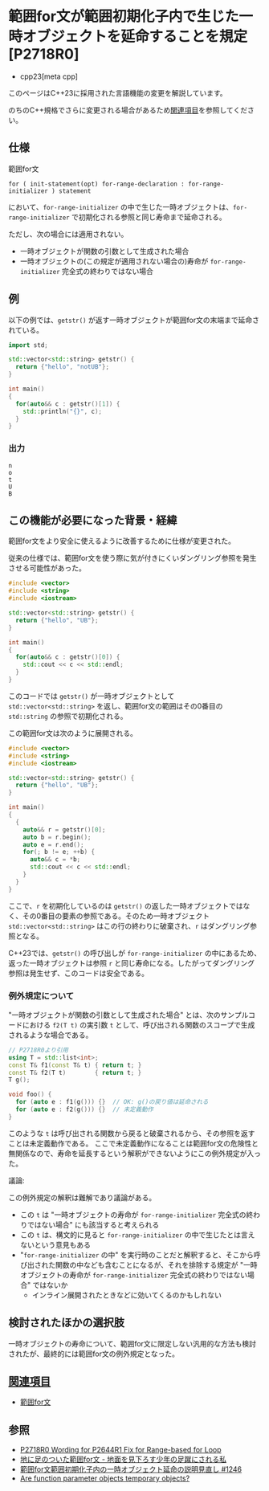 # 範囲for文が範囲初期化子内で生じた一時オブジェクトを延命することを規定 [P2718R0]

* cpp23[meta cpp]

<!-- start lang caution -->

このページはC++23に採用された言語機能の変更を解説しています。

のちのC++規格でさらに変更される場合があるため[関連項目](#relative_page)を参照してください。

<!-- last lang caution -->

## 仕様

範囲for文

```
for ( init-statement(opt) for-range-declaration : for-range-initializer ) statement
```

において、`for-range-initializer` の中で生じた一時オブジェクトは、`for-range-initializer` で初期化される参照と同じ寿命まで延命される。

ただし、次の場合には適用されない。

- 一時オブジェクトが関数の引数として生成された場合
- 一時オブジェクトの(この規定が適用されない場合の)寿命が `for-range-initializer` 完全式の終わりではない場合

## 例

以下の例では、`getstr()` が返す一時オブジェクトが範囲for文の末端まで延命されている。

```cpp example
import std;

std::vector<std::string> getstr() {
  return {"hello", "notUB"};
}

int main()
{
  for(auto&& c : getstr()[1]) {
    std::println("{}", c);
  }
}
```

### 出力
```
n
o
t
U
B
```

## この機能が必要になった背景・経緯

範囲for文をより安全に使えるように改善するために仕様が変更された。

従来の仕様では、範囲for文を使う際に気が付きにくいダングリング参照を発生させる可能性があった。

```cpp example
#include <vector>
#include <string>
#include <iostream>

std::vector<std::string> getstr() {
  return {"hello", "UB"};
}

int main()
{
  for(auto&& c : getstr()[0]) {
    std::cout << c << std::endl;
  }
}
```

このコードでは `getstr()` が一時オブジェクトとして `std::vector<std::string>` を返し、範囲for文の範囲はその0番目の `std::string` の参照で初期化される。

この範囲for文は次のように展開される。

```cpp example
#include <vector>
#include <string>
#include <iostream>

std::vector<std::string> getstr() {
  return {"hello", "UB"};
}

int main()
{
  {
    auto&& r = getstr()[0];
    auto b = r.begin();
    auto e = r.end();
    for(; b != e; ++b) {
      auto&& c = *b;
      std::cout << c << std::endl;
    }
  }
}
```

ここで、`r` を初期化しているのは `getstr()` の返した一時オブジェクトではなく、その0番目の要素の参照である。そのため一時オブジェクト `std::vector<std::string>` はこの行の終わりに破棄され、`r` はダングリング参照となる。

C++23では、`getstr()` の呼び出しが `for-range-initializer` の中にあるため、返った一時オブジェクトは参照 `r` と同じ寿命になる。したがってダングリング参照は発生せず、このコードは安全である。

### 例外規定について

"一時オブジェクトが関数の引数として生成された場合" とは、次のサンプルコードにおける `f2(T t)` の実引数 `t` として、呼び出される関数のスコープで生成されるような場合である。

```cpp
// P2718R0より引用
using T = std::list<int>;
const T& f1(const T& t) { return t; }
const T& f2(T t)        { return t; }
T g();

void foo() {
  for (auto e : f1(g())) {}  // OK: g()の戻り値は延命される
  for (auto e : f2(g())) {}  // 未定義動作
}
```

このような `t` は呼び出される関数から戻ると破棄されるから、その参照を返すことは未定義動作である。
ここで未定義動作になることは範囲for文の危険性と無関係なので、寿命を延長するという解釈ができないようにこの例外規定が入った。

議論:

この例外規定の解釈は難解であり議論がある。

- この `t` は "一時オブジェクトの寿命が `for-range-initializer` 完全式の終わりではない場合" にも該当すると考えられる
- この `t` は、構文的に見ると `for-range-initializer` の中で生じたとは言えないという意見もある
- "`for-range-initializer` の中" を実行時のことだと解釈すると、そこから呼び出された関数の中なども含むことになるが、それを排除する規定が "一時オブジェクトの寿命が `for-range-initializer` 完全式の終わりではない場合" ではないか
  - インライン展開されたときなどに効いてくるのかもしれない

## 検討されたほかの選択肢

一時オブジェクトの寿命について、範囲for文に限定しない汎用的な方法も検討されたが、最終的には範囲for文の例外規定となった。

## <a id="relative-page" href="#relative-page">関連項目</a>

- [範囲for文](/lang/cpp11/range_based_for.md)

## 参照
- [P2718R0 Wording for P2644R1 Fix for Range-based for Loop](https://www.open-std.org/jtc1/sc22/wg21/docs/papers/2022/p2718r0.html)
- [地に足のついた範囲for文 - 地面を見下ろす少年の足蹴にされる私](https://onihusube.hatenablog.com/entry/2022/12/05/000923)
- [範囲for文範囲初期化子内の一時オブジェクト延命の説明見直し
 #1246](https://github.com/cpprefjp/site/issues/1246)
- [Are function parameter objects temporary objects?](https://stackoverflow.com/questions/77676199/are-function-parameter-objects-temporary-objects/77676480)